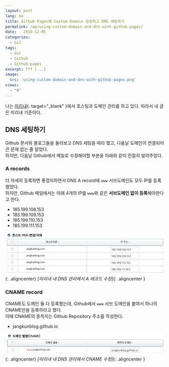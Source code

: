```yaml
---
layout: post
lang: ko
title: Github Pages에 Custom Domain 설정하고 DNS 세팅하기
permalink: /wp/using-custom-domain-and-dns-with-github-pages/
date:   2018-12-05
categories:
  - Git
tags:
  - Git
  - Github
  - Github-pages
excerpt: fff [...]
image:
  src: 'using-custom-domain-and-dns-with-github-pages.png'
views:
  - "0"
---
```


나는 [미리내](https://www.mireene.com/){: target="_blank" }에서 호스팅과 도메인 관리를 하고 있다. 따라서 내 글은 미리내 기준이다. 

## DNS 세팅하기

Github 문서와 블로그들을 둘러보고 DNS 세팅을 따라 했고, 다음날 도메인이 연결되어 큰 문제 없는 줄 알았다.  
하지만, 다음날 Github에서 메일로 수정해야할 부분을 아래와 같이 친절히 알려주었다.

### A records

더 자세히 등록하면 좋겠지하면서 DNS A record에 `www` 서브도메인도 모두 IP를 등록했었다.  
하지만, Github 메일에서는 아래 4개의 IP를 `www`와 같은 **서브도메인 없이 등록**해야한다고 한다.

* 185.199.108.153
* 185.199.109.153
* 185.199.110.153
* 185.199.111.153

![미리내 내 DNS 관리에서 A 레코드 수정](/assets/img/2018/201812_github_dns_1.png){: .aligncenter}
*[미리내 내 DNS 관리에서 A 레코드 수정]*{: .aligncenter }

### CNAME record

CNAME도 도메인 둘 다 등록했는데, Github에서 `www` 서브 도메인을 붙여서 하나의 CNAME만을 등록하라고 했다.  
이때 CNAME의 종착지는 Github Repository 주소를 작성한다.

* jangkunblog.github.io

![미리내 내 DNS 관리에서 CNAME 수정](/assets/img/2018/201812_github_dns_2.png){: .aligncenter}
*[미리내 내 DNS 관리에서 CNAME 수정]*{: .aligncenter }

